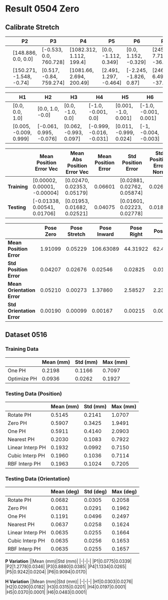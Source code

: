 # Result 0504 Zero

## Calibrate Stretch

|    | P2          | P3          | P4          | P5          | P6          | P7          |
|----|-------------|-------------|-------------|-------------|-------------|-------------|
|    | [148.886, 0.0, 0.0]             | [-0.533, 0.0, 760.728]          | [1082.312, 1.112, 199.4]       | [0.0, -1.112, 0.349]           | [0.0, 1.152, -0.329]           | [245.123, 7.712, -36.64]       |
|    | [150.271, -1.548, -0.74] | [0.517, -0.84, 759.274]  | [1081.66, 2.694, 200.49]  | [2.491, 1.297, -0.464]  | [-2.245, -1.826, 0.87]  | [246.118, 6.491, -37.619] |

|    | H1          | H2          | H3          | H4          | H5          | H6          |
|----|-------------|-------------|-------------|-------------|-------------|-------------|
|    | [0.0, 0.0, 1.0] | [0.0, 1.0, -0.0]      | [0.0, -1.0, 0.0]     | [-1.0, -0.001, 0.0]    | [0.001, -1.0, 0.001]   | [-1.0, -0.001, 0.001]  |
|  | [0.005, -0.009, 0.999]  | [-0.061, 0.995, -0.076] | [0.062, -0.993, 0.097] | [-0.999, -0.016, -0.031] | [0.011, -0.999, 0.024]   | [-1, -0.004, -0.003]    |

|                    | Mean Position Error Vec           | Mean Abs Position Error Vec           | Mean Position Error | Std Position Error | Std Position Error Norm | Mean Orientation Error Vec     | Mean Orientation Error | Std Orientation Error | Std Orientation Error Norm |
|--------------------|-----------------------------------|---------------------------------------|---------------------|--------------------|------------------------|-------------------------------|------------------------|-----------------------|---------------------------|
| **Training**       | [0.00002, 0.00001, -0.00004]      | [0.02470, 0.02353, 0.05179]          | 0.06601             | [0.02881, 0.02762, 0.05874]          | 0.02619                | [0.00000, -0.00000, -0.00000]    | 0.00316                | [0.00235, 0.00151, 0.00190] | 0.00120                   |
| **Testing**        | [-0.01338, 0.00541, 0.01706]      | [0.01953, 0.01682, 0.02521]          | 0.04075             | [0.01601, 0.02223, 0.02778]          | 0.01899                | [-0.00039, -0.00051, -0.00038] | 0.00219                | [0.00119, 0.00155, 0.00074] | 0.00036                   |

|                            | Pose Zero                         | Pose Stretch                      | Pose Inward                       | Pose Right                        | Pose Left                         |
|----------------------------|-----------------------------------|-----------------------------------|-----------------------------------|-----------------------------------|-----------------------------------|
| **Mean Position Error**    | 1.91099                           | 0.05229                           | 106.63089                         | 44.31922                          | 62.44648                          |
| **Std Position Error**     | 0.04207                           | 0.02676                           | 0.02546                           | 0.02825                           | 0.01705                           |
| **Mean Orientation Error** | 0.05210                           | 0.00273                           | 1.37860                           | 2.58527                           | 2.23750                           |
| **Std Orientation Error**  | 0.00190                           | 0.00099                           | 0.00167                           | 0.00215                           | 0.00131                           |

## Dataset 0516
### Training Data
||Mean (mm)|Std (mm)|Max (mm)|
|-|-|-|-|
|One PH|0.2198|0.1166|0.7097|
|Optimize PH|0.0936|0.0262|0.1927|
### Testing Data (Position)
||Mean (mm)|Std (mm)|Max (mm)|
|-|-|-|-|
|Rotate PH|0.5145|0.2141|1.0707|
|Zero PH|0.5907|0.3425|1.9491|
|One PH|0.5911|0.4140|2.0903|
|Nearest PH|0.2030|0.1083|0.7922|
|Linear Interp PH|0.1932|0.0992|0.7150|
|Cubic Interp PH|0.1960|0.1036|0.7114|
|RBF Interp PH|0.1963|0.1024|0.7205|
### Testing Data (Orientation)
||Mean (deg)|Std (deg)|Max (deg)|
|-|-|-|-|
|Rotate PH|0.0682|0.0305|0.2058|
|Zero PH|0.0631|0.0291|0.1962|
|One PH|0.1191|0.0496|0.2497|
|Nearest PH|0.0637|0.0258|0.1624|
|Linear Interp PH|0.0635|0.0255|0.1664|
|Cubic Interp PH|0.0635|0.0256|0.1653|
|RBF Interp PH|0.0635|0.0255|0.1657|

**P Variation**
||Mean (mm)|Std (mm)|
|-|-|-|
|P1|0.0775|0.0339|
|P2|1.2778|0.0346|
|P3|0.8880|0.0385|
|P4|1.1334|0.0265|
|P5|0.9242|0.0204|
|P6|0.9094|0.0170|

**H Variation**
||Mean (mm)|Std (mm)|
|-|-|-|
|H1|0.0303|0.0276|
|H2|0.0290|0.0182|
|H3|0.0315|0.0201|
|H4|0.0197|0.0001|
|H5|0.0370|0.0001|
|H6|0.0483|0.0001|